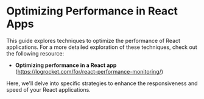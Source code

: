 # Optimizing Performance in React Apps

This guide explores techniques to optimize the performance of React applications.  For a more detailed exploration of these techniques, check out the following resource:

* **Optimizing performance in a React app** (https://logrocket.com/for/react-performance-monitoring/)

Here, we'll delve into specific strategies to enhance the responsiveness and speed of your React applications.
